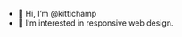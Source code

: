 - 👋 Hi, I’m @kittichamp
- 👀 I’m interested in responsive web design.

<!---
kittichamp/kittichamp is a ✨ special ✨ repository because its `README.md` (this file) appears on your GitHub profile.
You can click the Preview link to take a look at your changes.
--->
